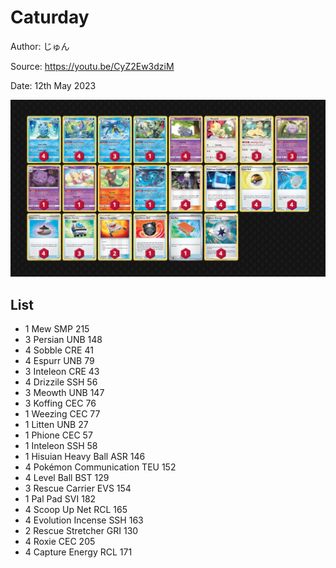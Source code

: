 # Caturday

Author: じゅん

Source: <https://youtu.be/CyZ2Ew3dziM>

Date: 12th May 2023

![decklist](../images/../../images/SVI/Caturday/1-%20Caturday.png)

## List

* 1 Mew SMP 215
* 3 Persian UNB 148
* 4 Sobble CRE 41
* 4 Espurr UNB 79
* 3 Inteleon CRE 43
* 4 Drizzile SSH 56
* 3 Meowth UNB 147
* 3 Koffing CEC 76
* 1 Weezing CEC 77
* 1 Litten UNB 27
* 1 Phione CEC 57
* 1 Inteleon SSH 58
* 1 Hisuian Heavy Ball ASR 146
* 4 Pokémon Communication TEU 152
* 4 Level Ball BST 129
* 3 Rescue Carrier EVS 154
* 1 Pal Pad SVI 182
* 4 Scoop Up Net RCL 165
* 4 Evolution Incense SSH 163
* 2 Rescue Stretcher GRI 130
* 4 Roxie CEC 205
* 4 Capture Energy RCL 171
